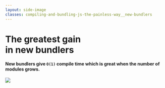 ```yaml
---
layout: side-image
classes: compiling-and-bundling-js-the-painless-way__new-bundlers
---
```


<main>
  <h1>The greatest gain<br/> in new bundlers</h1>
  <h4>New bundlers give <code>O(1)</code> compile time which is great when the number of modules grows.</h4>
</main>

<img src="/compiling-and-bundling-js-the-painless-way/compile.png" class="side"/>

